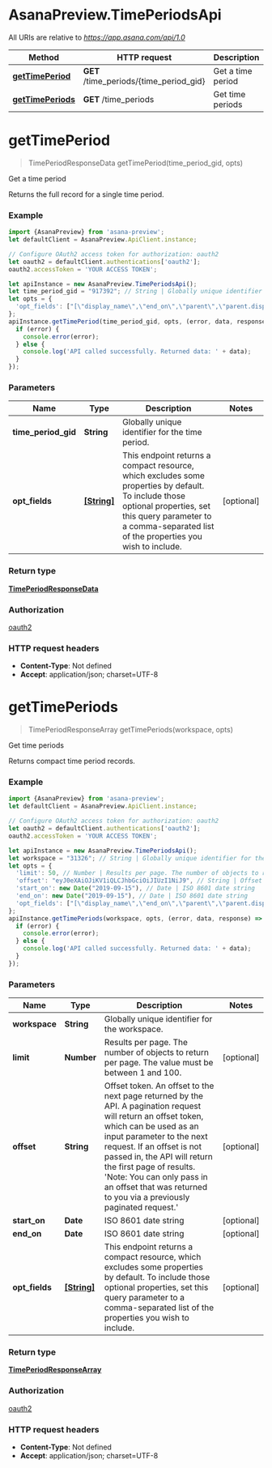# AsanaPreview.TimePeriodsApi

All URIs are relative to *https://app.asana.com/api/1.0*

Method | HTTP request | Description
------------- | ------------- | -------------
[**getTimePeriod**](TimePeriodsApi.md#getTimePeriod) | **GET** /time_periods/{time_period_gid} | Get a time period
[**getTimePeriods**](TimePeriodsApi.md#getTimePeriods) | **GET** /time_periods | Get time periods

<a name="getTimePeriod"></a>
# **getTimePeriod**
> TimePeriodResponseData getTimePeriod(time_period_gid, opts)

Get a time period

Returns the full record for a single time period.

### Example
```javascript
import {AsanaPreview} from 'asana-preview';
let defaultClient = AsanaPreview.ApiClient.instance;

// Configure OAuth2 access token for authorization: oauth2
let oauth2 = defaultClient.authentications['oauth2'];
oauth2.accessToken = 'YOUR ACCESS TOKEN';

let apiInstance = new AsanaPreview.TimePeriodsApi();
let time_period_gid = "917392"; // String | Globally unique identifier for the time period.
let opts = { 
  'opt_fields': ["[\"display_name\",\"end_on\",\"parent\",\"parent.display_name\",\"parent.end_on\",\"parent.period\",\"parent.start_on\",\"period\",\"start_on\"]"] // [String] | This endpoint returns a compact resource, which excludes some properties by default. To include those optional properties, set this query parameter to a comma-separated list of the properties you wish to include.
};
apiInstance.getTimePeriod(time_period_gid, opts, (error, data, response) => {
  if (error) {
    console.error(error);
  } else {
    console.log('API called successfully. Returned data: ' + data);
  }
});
```

### Parameters

Name | Type | Description  | Notes
------------- | ------------- | ------------- | -------------
 **time_period_gid** | **String**| Globally unique identifier for the time period. | 
 **opt_fields** | [**[String]**](String.md)| This endpoint returns a compact resource, which excludes some properties by default. To include those optional properties, set this query parameter to a comma-separated list of the properties you wish to include. | [optional] 

### Return type

[**TimePeriodResponseData**](TimePeriodResponseData.md)

### Authorization

[oauth2](../README.md#oauth2)

### HTTP request headers

 - **Content-Type**: Not defined
 - **Accept**: application/json; charset=UTF-8

<a name="getTimePeriods"></a>
# **getTimePeriods**
> TimePeriodResponseArray getTimePeriods(workspace, opts)

Get time periods

Returns compact time period records.

### Example
```javascript
import {AsanaPreview} from 'asana-preview';
let defaultClient = AsanaPreview.ApiClient.instance;

// Configure OAuth2 access token for authorization: oauth2
let oauth2 = defaultClient.authentications['oauth2'];
oauth2.accessToken = 'YOUR ACCESS TOKEN';

let apiInstance = new AsanaPreview.TimePeriodsApi();
let workspace = "31326"; // String | Globally unique identifier for the workspace.
let opts = { 
  'limit': 50, // Number | Results per page. The number of objects to return per page. The value must be between 1 and 100.
  'offset': "eyJ0eXAiOJiKV1iQLCJhbGciOiJIUzI1NiJ9", // String | Offset token. An offset to the next page returned by the API. A pagination request will return an offset token, which can be used as an input parameter to the next request. If an offset is not passed in, the API will return the first page of results. 'Note: You can only pass in an offset that was returned to you via a previously paginated request.'
  'start_on': new Date("2019-09-15"), // Date | ISO 8601 date string
  'end_on': new Date("2019-09-15"), // Date | ISO 8601 date string
  'opt_fields': ["[\"display_name\",\"end_on\",\"parent\",\"parent.display_name\",\"parent.end_on\",\"parent.period\",\"parent.start_on\",\"period\",\"start_on\"]"] // [String] | This endpoint returns a compact resource, which excludes some properties by default. To include those optional properties, set this query parameter to a comma-separated list of the properties you wish to include.
};
apiInstance.getTimePeriods(workspace, opts, (error, data, response) => {
  if (error) {
    console.error(error);
  } else {
    console.log('API called successfully. Returned data: ' + data);
  }
});
```

### Parameters

Name | Type | Description  | Notes
------------- | ------------- | ------------- | -------------
 **workspace** | **String**| Globally unique identifier for the workspace. | 
 **limit** | **Number**| Results per page. The number of objects to return per page. The value must be between 1 and 100. | [optional] 
 **offset** | **String**| Offset token. An offset to the next page returned by the API. A pagination request will return an offset token, which can be used as an input parameter to the next request. If an offset is not passed in, the API will return the first page of results. &#x27;Note: You can only pass in an offset that was returned to you via a previously paginated request.&#x27; | [optional] 
 **start_on** | **Date**| ISO 8601 date string | [optional] 
 **end_on** | **Date**| ISO 8601 date string | [optional] 
 **opt_fields** | [**[String]**](String.md)| This endpoint returns a compact resource, which excludes some properties by default. To include those optional properties, set this query parameter to a comma-separated list of the properties you wish to include. | [optional] 

### Return type

[**TimePeriodResponseArray**](TimePeriodResponseArray.md)

### Authorization

[oauth2](../README.md#oauth2)

### HTTP request headers

 - **Content-Type**: Not defined
 - **Accept**: application/json; charset=UTF-8

